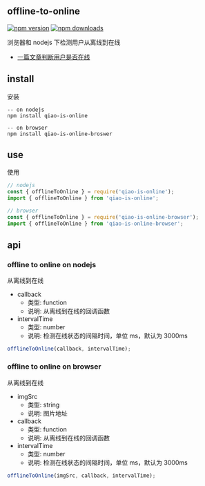 ## offline-to-online

[![npm version](https://img.shields.io/npm/v/offline-to-online.svg?style=flat-square)](https://www.npmjs.org/package/offline-to-online)
[![npm downloads](https://img.shields.io/npm/dm/offline-to-online.svg?style=flat-square)](https://npm-stat.com/charts.html?package=offline-to-online)

浏览器和 nodejs 下检测用户从离线到在线

- [一篇文章判断用户是否在线](https://blog.insistime.com/is-online)

## install

安装

```shell
-- on nodejs
npm install qiao-is-online

-- on browser
npm install qiao-is-online-broswer
```

## use

使用

```javascript
// nodejs
const { offlineToOnline } = require('qiao-is-online');
import { offlineToOnline } from 'qiao-is-online';

// browser
const { offlineToOnline } = require('qiao-is-online-browser');
import { offlineToOnline } from 'qiao-is-online-browser';
```

## api

### offline to online on nodejs

从离线到在线

- callback
  - 类型: function
  - 说明: 从离线到在线的回调函数
- intervalTime
  - 类型: number
  - 说明: 检测在线状态的间隔时间，单位 ms，默认为 3000ms

```javascript
offlineToOnline(callback, intervalTime);
```

### offline to online on browser

从离线到在线

- imgSrc
  - 类型: string
  - 说明: 图片地址
- callback
  - 类型: function
  - 说明: 从离线到在线的回调函数
- intervalTime
  - 类型: number
  - 说明: 检测在线状态的间隔时间，单位 ms，默认为 3000ms

```javascript
offlineToOnline(imgSrc, callback, intervalTime);
```
